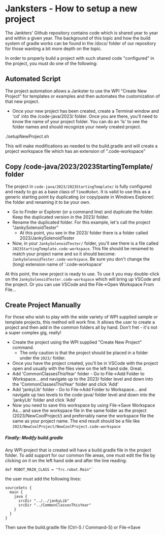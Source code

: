 # Janksters - How to setup a new project

The Jankters' Github repository contains code which is shared year to year and within a given year. The background of this topic and how the build system of gradle works can be found in the /docs/ folder of our repository for those wanting a bit more depth on the topic.

In order to properly build a project with such shared code "configured" in the project, you must do one of the following:

## Automated Script
The project automation allows a Jankster to use the WPI "Create New Project" for templates or examples and then automates the customization of that new project.

- Once your new project has been created, create a Terminal window and 'cd' into the /code-java/2023/ folder. Once you are there, you'll need to know the name of your project folder. You can do an 'ls' to see the folder names and should recognize your newly created project.

./setupNewProject.sh <newProjectFolderName>

This will make modifications as needed to the build.gradle and will create a project workspace file which has an extension of ".code-workspace"

## Copy /code-java/2023/2023StartingTemplate/ folder
The project in `code-java/2023/2023StartingTemplate/` is fully configured and ready to go as a base class of `TimedRobot`. It is valid to use this as a generic starting point by duplicating (or copy/paste in Windows Explorer) the folder and renaming it to be your own.
- Go to Finder or Explorer (or a command line) and duplicate the folder. Keep the duplicated version in the 2023/ folder.
- Rename the duplicated folder. For this example, let's call the project "JankySolenoidTester"
	- At this point, you see in the 2023/ folder there is a folder called 2023/JankySolenoidTester
- Now, in your `JankySolenoidTester/` folder, you'll see there is a file called `2023StartingTemplate.code-workspace`. This file should be renamed to match your project name and so it should become: `JankySolenoidTester.code-workspace`. Be sure you don't change the (long) extension name of '.code-workspace'

At this point, the new project is ready to use. To use it you may double-click on the `JankySolenoidTester.code-workspace` which will bring up VSCode and the project. Or you can use VSCode and the File->Open Workspace From File...

## Create Project Manually
For those who wish to play with the wide variety of WPI supplied sample or template projects, this method will work fine. It allows the user to create a project and then add in the common folders all by hand. Don't fret - it's not a super complex gig, really!

- Create the project using the WPI supplied "Create New Project" command. 
	- The only caution is that the project should be placed in a folder under the `2023/` folder.
- Once you have the project created, you'll be in VSCode with the project open and usually with the files view on the left hand side. Great.
- Add 'CommonClassesThisYear' folder - Go to File->Add Folder to Workspace... and navigate up to the 2023/ folder level and down into the 'CommonClassesThisYear' folder and click 'Add'
- Add 'jankyLib' folder - Go to File->Add Folder to Workspace... and navigate up two levels to the code-java/ folder level and down into the 'jankyLib' folder and click 'Add'
- Now you need to save this workspace by using File->Save Workspace As... and save the workspace file in the same folder as the project (2023/NewCoolProject/) and preferrably name the workspace file the same as your project name. The end result should be a file like `2023/NewCoolProject/NewCoolProject.code-workspace`

##### Finally: Modify build.gradle
Any WPI project that is created will have a build.gradle file in the project folder.  To add support for our common file areas, one must edit the file by clicking on it on the left hand side and after the line reading:

```
def ROBOT_MAIN_CLASS = "frc.robot.Main"`
```

the user must add the following lines:

```
sourceSets {
  main {
    java {
      srcDir "../../jankyLib"
      srcDir "../CommonClassesThisYear"
    }
  }
}
```

Then save the build.gradle file (Ctrl-S / Command-S) or File->Save

